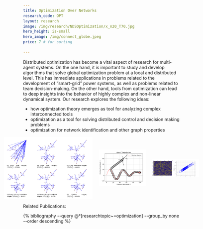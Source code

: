 ```yaml
---
title: Optimization Over Networks
research_code: OPT  
layout: research
image: /img/research/NDSOptimization/x_n20_T70.jpg
hero_height: is-small
hero_image: /img/connect_globe.jpeg  
price: 7 # for sorting 

---
```


Distributed optimization has become a vital aspect of research for multi-agent systems. On the one hand, it is important to study and develop algorithms that solve global optimization problem at a local and distributed level. This has immediate applications in problems related to the development of “smart-grid” power systems, as well as problems related to team decision-making. On the other hand, tools from optimization can lead to deep insights into the behavior of highly complex and non-linear dynamical system. Our research explores the following ideas:
* how optimization theory emerges as tool for analyzing complex interconnected tools
* optimization as a tool for solving distributed control and decision making problems
* optimization for network identification and other graph properties

<div style="display: flex; justify-content: center;">
  <img src="/img/research/NDSOptimization/network_design.png" alt="Design of optimal graphs" style="max-width: 75%; margin: 0 10px; object-fit: contain; max-height: 200px;">
  <img src="/img/research/NDSOptimization/group-coordination.png" alt="Team extremum seeking" style="max-width: 30%; margin: 0 10px; object-fit: contain; max-height: 200px;">
  <img src="/img/research/NDSOptimization/netid.png" alt="Network identification" style="max-width: 30%; margin: 0 10px; object-fit: contain; max-height: 200px;">
</div>

<p class="title is-4">Related Publications:</p>
{% bibliography --query @*[researchtopic~=optimization] --group_by none --order descending %}
